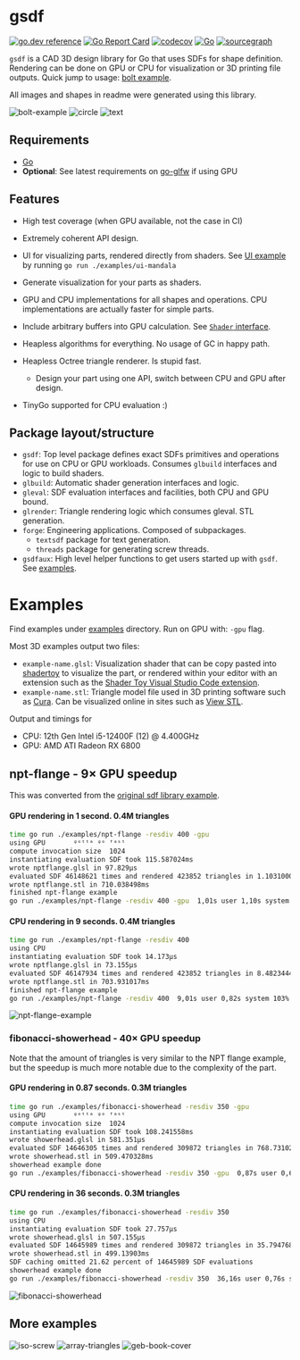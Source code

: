 # gsdf

[![go.dev reference](https://pkg.go.dev/badge/github.com/soypat/gsdf)](https://pkg.go.dev/github.com/soypat/gsdf)
[![Go Report Card](https://goreportcard.com/badge/github.com/soypat/gsdf)](https://goreportcard.com/report/github.com/soypat/gsdf)
[![codecov](https://codecov.io/gh/soypat/gsdf/branch/main/graph/badge.svg)](https://codecov.io/gh/soypat/gsdf)
[![Go](https://github.com/soypat/gsdf/actions/workflows/go.yml/badge.svg)](https://github.com/soypat/gsdf/actions/workflows/go.yml)
[![sourcegraph](https://sourcegraph.com/github.com/soypat/gsdf/-/badge.svg)](https://sourcegraph.com/github.com/soypat/gsdf?badge)

`gsdf` is a CAD 3D design library for Go that uses SDFs for shape definition. Rendering can be done on GPU or CPU
for visualization or 3D printing file outputs. Quick jump to usage: [bolt example](./examples/bolt/main.go).

All images and shapes in readme were generated using this library.

![bolt-example](https://github.com/user-attachments/assets/8da50871-2415-423f-beb3-0d78ad67c79e)
![circle](https://github.com/user-attachments/assets/91c99f47-0c52-4cb1-83e7-452b03b69dff)
![text](https://github.com/user-attachments/assets/73a90941-9279-449d-9f4d-3f2746af5dd5)

## Requirements

- [Go](https://go.dev/)
- **Optional**: See latest requirements on [go-glfw](https://github.com/go-gl/glfw) if using GPU

## Features

- High test coverage (when GPU available, not the case in CI)

- Extremely coherent API design.

- UI for visualizing parts, rendered directly from shaders. See [UI example](./examples/ui-mandala) by running `go run ./examples/ui-mandala`

- Generate visualization for your parts as shaders.

- GPU and CPU implementations for all shapes and operations. CPU implementations are actually faster for simple parts.

- Include arbitrary buffers into GPU calculation. See [`Shader` interface](./glbuild/glbuild.go).

- Heapless algorithms for everything. No usage of GC in happy path.

- Heapless Octree triangle renderer. Is stupid fast.
    - Design your part using one API, switch between CPU and GPU after design.

- TinyGo supported for CPU evaluation :)

## Package layout/structure

- `gsdf`: Top level package defines exact SDFs primitives and operations for use on CPU or GPU workloads. Consumes `glbuild` interfaces and logic to build shaders.
- `glbuild`: Automatic shader generation interfaces and logic.
- `gleval`: SDF evaluation interfaces and facilities, both CPU and GPU bound.
- `glrender`: Triangle rendering logic which consumes gleval. STL generation.
- `forge`: Engineering applications. Composed of subpackages.
    - `textsdf` package for text generation.
    - `threads` package for generating screw threads.
- `gsdfaux`: High level helper functions to get users started up with `gsdf`. See [examples](./examples).


# Examples
Find examples under [examples](./examples/) directory. Run on GPU with: `-gpu` flag.

Most 3D examples output two files:
- `example-name.glsl`: Visualization shader that can be copy pasted into [shadertoy](https://www.shadertoy.com/new) to visualize the part, or rendered within your editor with an extension such as the [Shader Toy Visual Studio Code extension](https://marketplace.visualstudio.com/items?itemName=stevensona.shader-toy).
- `example-name.stl`: Triangle model file used in 3D printing software such as [Cura](https://ultimaker.com/software/ultimaker-cura/). Can be visualized online in sites such as [View STL](https://www.viewstl.com/).


Output and timings for
- CPU: 12th Gen Intel i5-12400F (12) @ 4.400GHz
- GPU: AMD ATI Radeon RX 6800

## npt-flange - 9× GPU speedup
This was converted from the [original sdf library example](https://github.com/soypat/sdf/blob/main/examples/npt-flange/flange.go).

#### GPU rendering in 1 second. 0.4M triangles
```sh
time go run ./examples/npt-flange -resdiv 400 -gpu
using GPU       ᵍᵒᵗᵗᵃ ᵍᵒ ᶠᵃˢᵗ
compute invocation size  1024
instantiating evaluation SDF took 115.587024ms
wrote nptflange.glsl in 97.829µs
evaluated SDF 46148621 times and rendered 423852 triangles in 1.103100086s with 95.7 percent evaluations omitted
wrote nptflange.stl in 710.038498ms
finished npt-flange example
go run ./examples/npt-flange -resdiv 400 -gpu  1,01s user 1,10s system 95% cpu 2,217 total
```

#### CPU rendering in 9 seconds. 0.4M triangles
```sh
time go run ./examples/npt-flange -resdiv 400 
using CPU
instantiating evaluation SDF took 14.173µs
wrote nptflange.glsl in 73.155µs
evaluated SDF 46147934 times and rendered 423852 triangles in 8.482344469s with 95.7 percent evaluations omitted
wrote nptflange.stl in 703.931017ms
finished npt-flange example
go run ./examples/npt-flange -resdiv 400  9,01s user 0,82s system 103% cpu 9,481 total
```

![npt-flange-example](https://github.com/user-attachments/assets/32a00926-0a1e-47f0-8b6c-dda940240265)


### fibonacci-showerhead - 40× GPU speedup

Note that the amount of triangles is very similar to the NPT flange example, but the speedup is much more notable due to the complexity of the part.

#### GPU rendering in 0.87 seconds. 0.3M triangles
```sh
time go run ./examples/fibonacci-showerhead -resdiv 350 -gpu
using GPU       ᵍᵒᵗᵗᵃ ᵍᵒ ᶠᵃˢᵗ
compute invocation size  1024
instantiating evaluation SDF took 108.241558ms
wrote showerhead.glsl in 581.351µs
evaluated SDF 14646305 times and rendered 309872 triangles in 768.731027ms with 89.08 percent evaluations omitted
wrote showerhead.stl in 509.470328ms
showerhead example done
go run ./examples/fibonacci-showerhead -resdiv 350 -gpu  0,87s user 0,69s system 94% cpu 1,646 total
```

#### CPU rendering in 36 seconds. 0.3M triangles
```sh
time go run ./examples/fibonacci-showerhead -resdiv 350 
using CPU
instantiating evaluation SDF took 27.757µs
wrote showerhead.glsl in 507.155µs
evaluated SDF 14645989 times and rendered 309872 triangles in 35.794768353s with 89.08 percent evaluations omitted
wrote showerhead.stl in 499.13903ms
SDF caching omitted 21.62 percent of 14645989 SDF evaluations
showerhead example done
go run ./examples/fibonacci-showerhead -resdiv 350  36,16s user 0,76s system 100% cpu 36,591 total
```

![fibonacci-showerhead](https://github.com/user-attachments/assets/a72c366c-6ee0-43ba-9128-087a76524ff9)

## More examples

![iso-screw](https://github.com/user-attachments/assets/6bc987b9-d522-42a4-89df-71a20c3ae7ff)
![array-triangles](https://github.com/user-attachments/assets/6a479889-2836-464c-b8ea-82109a5aad13)
![geb-book-cover](https://github.com/user-attachments/assets/a6727481-07f3-4636-8e1c-9b1a02bb108f)